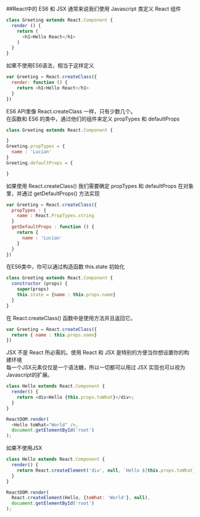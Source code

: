 ##React中的 ES6 和 JSX
通常来说我们使用 Javascript 类定义 React 组件
```Javascript
class Greeting extends React.Component {
  render () {
    return (
      <h1>Hello React</h1>
    )
  }
}
```
如果不使用ES6语法，相当于这样定义
```Javascript
var Greeting = React.createClass({
  render: function () {
    return <h1>Hello React</h1>
  }
})
```
ES6 API里像 React.createClass 一样，只有少数几个。<br>
在函数和 ES6 的类中，通过他们的组件来定义 propTypes 和 defaultProps
```Javascript
class Greeting extends React.Component {

}
Greeting.propTypes = {
  name : 'Lucian'
}
Greeting.defaultProps = {

}
```
如果使用 React.createClass() 我们需要确定 propTypes 和 defaultProps 在对象里，并通过 getDefaultProps() 方法实现
```Javascript
var Greeting = React.createClass({
  propTypes : {
    name : React.PropTypes.string
  }
  getDefaultProps : function () {
    return {
      name : 'Lucian'
    }
  }
})
```
在ES6类中，你可以通过构造函数 this.state 初始化
```Javascript
class Greeting extends React.Component {
  constructor (props) {
    super(props)
    this.state = {name : this.props.name}
  }
}
```
在 React.createClass() 函数中是使用方法并且返回它。
```Javascript
var Greeting = React.createClass({
  return { name : this.props.name}
})
```
JSX 不是 React 所必需的。使用 React 和 JSX 是特别的方便当你想设置你的构建环境<br>
每一个JSX元素仅仅是一个语法糖，所以一切都可以用过 JSX 实现也可以视为Javascript的扩展。
```Javascript
class Hello extends React.Component {
  render() {
    return <div>Hello {this.props.toWhat}</div>;
  }
}

ReactDOM.render(
  <Hello toWhat="World" />,
  document.getElementById('root')
);
```
如果不使用JSX
```Javascript
class Hello extends React.Component {
  render() {
    return React.createElement('div', null, `Hello ${this.props.toWhat}`);
  }
}

ReactDOM.render(
  React.createElement(Hello, {toWhat: 'World'}, null),
  document.getElementById('root')
);
```

